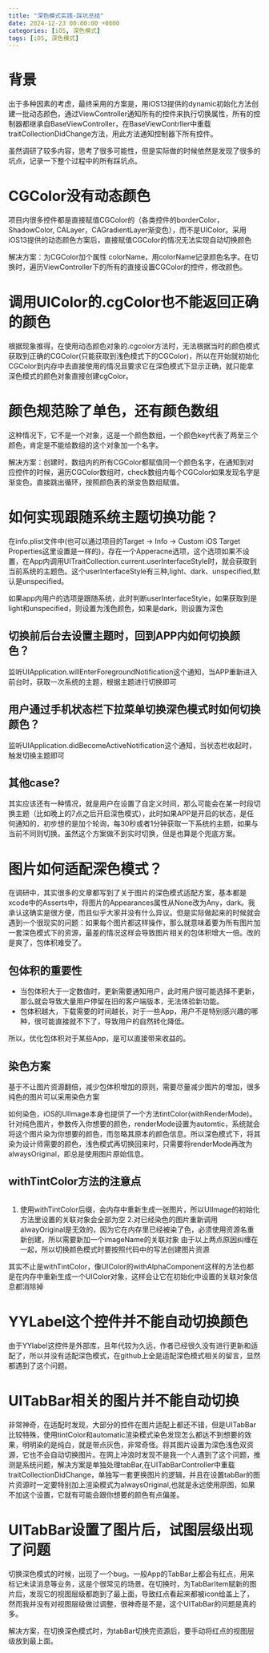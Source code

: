 ```yaml
---
title: "深色模式实践-踩坑总结"
date: 2024-12-23 00:00:00 +0800
categories: [iOS, 深色模式]
tags: [iOS, 深色模式]
---
```


# 背景

出于多种因素的考虑，最终采用的方案是，用iOS13提供的dynamic初始化方法创建一批动态颜色，通过ViewController通知所有的控件来执行切换属性，所有的控制器都继承自BaseViewController，在BaseViewContrller中重载traitCollectionDidChange方法，用此方法通知控制器下所有控件。

虽然调研了较多内容，思考了很多可能性，但是实际做的时候依然是发现了很多的坑点，记录一下整个过程中的所有踩坑点。

# CGColor没有动态颜色

项目内很多控件都是直接赋值CGColor的（各类控件的borderColor，ShadowColor, CALayer，CAGradientLayer渐变色），而不是UIColor。采用iOS13提供的动态颜色方案后，直接赋值CGColor的情况无法实现自动切换颜色

解决方案：为CGColor加个属性 colorName，用colorName记录颜色名字。在切换时，遍历ViewController下的所有的直接设置CGColor的控件，修改颜色。

# 调用UIColor的.cgColor也不能返回正确的颜色

根据现象推得，在使用动态颜色对象的.cgcolor方法时，无法根据当时的颜色模式获取到正确的CGColor(只能获取到浅色模式下的CGColor)，所以在开始就初始化CGColor到内存中去直接使用的情况且要求它在深色模式下显示正确，就只能拿深色模式的颜色对象直接创建cgColor。

# 颜色规范除了单色，还有颜色数组

这种情况下，它不是一个对象，这是一个颜色数组，一个颜色key代表了两至三个颜色，肯定是不能给数组的这个对象加一个名字。

解决方案：创建时，数组内的所有CGColor都赋值同一个颜色名字，在通知到对应控件的时候，遍历CGColor数组时，check数组内每个CGColor如果发现名字是渐变色，直接跳出循环，按照颜色表的渐变色数组赋值。


# 如何实现跟随系统主题切换功能？

在info.plist文件中(也可以通过项目的Target -> Info -> Custom iOS Target Properties这里设置是一样的)，存在一个Apperacne选项，这个选项如果不设置，在App内调用UITraitCollection.current.userInterfaceStyle时，就会获取到当前系统的主题色。这个userInterfaceStyle有三种,light、dark、unspecified,默认是unspecified。

如果app内用户的选项是跟随系统，此时判断userInterfaceStyle，如果获取到是light和unspecified，则设置为浅色颜色，如果是dark，则设置为深色

## 切换前后台去设置主题时，回到APP内如何切换颜色？

监听UIApplication.willEnterForegroundNotification这个通知，当APP重新进入前台时，获取一次系统的主题，根据主题进行切换即可

## 用户通过手机状态栏下拉菜单切换深色模式时如何切换颜色？

监听UIApplication.didBecomeActiveNotification这个通知，当状态栏收起时，触发切换主题即可

## 其他case?

其实应该还有一种情况，就是用户在设置了自定义时间，那么可能会在某一时段切换主题（比如晚上的7点之后开启深色模式），此时如果APP是开启的状态，是任何通知的，初步想的是加个轮询，每30秒或者1分钟获取一下系统的主题，如果与当前不同则切换。虽然这个方案做不到实时切换，但是也算是个兜底方案。

# 图片如何适配深色模式？

在调研中，其实很多的文章都写到了关于图片的深色模式适配方案，基本都是xcode中的Asserts中，将图片的Appearances属性从None改为Any，dark。我承认这确实是很方便，而且似乎大家并没有什么异议。但是实际做起来的时候就会遇到一个很现实的问题：如果每个图片都这样操作，那么就意味着要为所有图片加一套深色模式下的资源，最差的情况这样会导致图片相关的包体积增大一倍。改的是爽了，包体积难受了。

## 包体积的重要性

- 当包体积大于一定数值时，更新需要通知用户，此时用户很可能选择不更新，那么就会导致大量用户停留在旧的客户端版本，无法体验新功能。
- 包体积越大，下载需要的时间越长，对于一些App，用户不是特别感兴趣的哪种，很可能直接就不下了，导致用户的自然转化降低。

所以，优化包体积对于某些App，是可以直接带来收益的。

## 染色方案

基于不让图片资源翻倍，减少包体积增加的原则，需要尽量减少图片的增加，很多纯色的图片可以采用染色方案

如何染色，iOS的UIImage本身也提供了一个方法tintColor(withRenderMode)。针对纯色图片，参数传入你想要的颜色，renderMode设置为automtic，系统就会将这个图片染为你想要的颜色，而忽略其原本的颜色信息。所以深色模式下，将其染为设计师需要的颜色，浅色模式再切换回来时，只需要将renderMode再改为alwaysOriginal，即总是使用图片原始信息。

## withTintColor方法的注意点

```swift

```
1. 使用withTintColor后缀，会内存中重新生成一张图片，所以UIImage的初始化方法里设置的关联对象会全部为空
2.对已经染色的图片重新调用alwayOriginal是无效的，因为它在内存里已经被染了色，必须使用资源名重新创建，所以需要新加一个imageName的关联对象
由于以上两点原因纠缠在一起，所以切换颜色模式时要按照代码中的写法创建图片资源

其实不止是withTintColor，像UIColor的withAlphaComponent这样的方法也都是在内存中重新生成一个UIColor对象，这样会让它在初始化中设置的关联对象信息都消除掉

# YYLabel这个控件并不能自动切换颜色

由于YYlabel这控件是外部库，且年代较为久远，作者已经很久没有进行更新和适配了，所以并没有适配深色模式，在github上全是适配深色模式相关的留言，显然都遇到了这个问题。

# UITabBar相关的图片并不能自动切换

非常神奇，在适配时发现，大部分的控件在图片适配上都还不错，但是UITabBar比较特殊，使用tintColor和automatic渲染模式染色发现怎么都达不到想要的效果，明明染的是纯白，就是带点灰色，非常奇怪。将其图片设置为深色浅色双资源，它也不会自动切换图片。在网上冲浪时发现不是我一个人遇到了这个问题，推测是系统问题，解决方案是单独处理tabBar,在UITabBarController中重载traitCollectionDidChange，单独写一套更换图片的逻辑，并且在设置tabBar的图片资源时一定要特别加上渲染模式为alwaysOriginal,也就是永远使用原图，如果不加这个设置，它就有可能会跟你想要的颜色有点偏差。

# UITabBar设置了图片后，试图层级出现了问题

切换深色模式的时候，出现了一个bug。一般App的TabBar上都会有红点，用来标记未读消息等业务，这是个很常见的场景。在切换时，为TabBarItem赋新的图片后，发现它的视图层级都跑到了最上面，导致红点看起来都被icon给盖上了，然而我并没有对视图层级做过调整，很神奇是不是，这个UITabBar的问题是真的多。

解决方案，在切换深色模式时，为tabBar切换完资源后，要手动将红点的视图层级放到最上面。